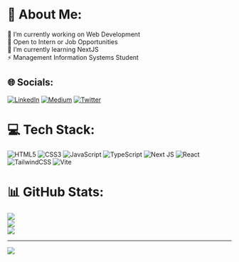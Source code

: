 # 💫 About Me:
🔭 I’m currently working on Web Development<br>🤝 Open to Intern or Job Opportunities<br>🌱 I’m currently learning NextJS<br>⚡ Management Information Systems Student


## 🌐 Socials:
[![LinkedIn](https://img.shields.io/badge/LinkedIn-%230077B5.svg?logo=linkedin&logoColor=white)](https://linkedin.com/in/yusuf-kitlik) [![Medium](https://img.shields.io/badge/Medium-12100E?logo=medium&logoColor=white)](https://medium.com/@yusufktlk) [![Twitter](https://img.shields.io/badge/Twitter-%231DA1F2.svg?logo=Twitter&logoColor=white)](https://twitter.com/yktlk) 

# 💻 Tech Stack:
![HTML5](https://img.shields.io/badge/html5-%23E34F26.svg?style=for-the-badge&logo=html5&logoColor=white) ![CSS3](https://img.shields.io/badge/css3-%231572B6.svg?style=for-the-badge&logo=css3&logoColor=white) ![JavaScript](https://img.shields.io/badge/javascript-%23323330.svg?style=for-the-badge&logo=javascript&logoColor=%23F7DF1E) ![TypeScript](https://img.shields.io/badge/typescript-%23007ACC.svg?style=for-the-badge&logo=typescript&logoColor=white) ![Next JS](https://img.shields.io/badge/Next-black?style=for-the-badge&logo=next.js&logoColor=white) ![React](https://img.shields.io/badge/react-%2320232a.svg?style=for-the-badge&logo=react&logoColor=%2361DAFB) ![TailwindCSS](https://img.shields.io/badge/tailwindcss-%2338B2AC.svg?style=for-the-badge&logo=tailwind-css&logoColor=white) ![Vite](https://img.shields.io/badge/vite-%23646CFF.svg?style=for-the-badge&logo=vite&logoColor=white)
# 📊 GitHub Stats:
![](https://github-readme-stats.vercel.app/api?username=yusufktlk&theme=dark&hide_border=true&include_all_commits=false&count_private=false)<br/>
![](https://github-readme-streak-stats.herokuapp.com/?user=yusufktlk&theme=dark&hide_border=true)<br/>
![](https://github-readme-stats.vercel.app/api/top-langs/?username=yusufktlk&theme=dark&hide_border=true&include_all_commits=false&count_private=false&layout=compact)

---
[![](https://visitcount.itsvg.in/api?id=yusufktlk&icon=0&color=0)](https://visitcount.itsvg.in)
